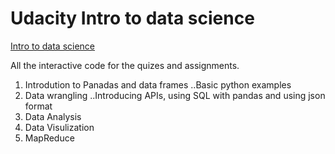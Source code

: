 Udacity Intro to data science
========

[Intro to data science](https://classroom.udacity.com/courses/ud359)

All the interactive code for the quizes and assignments. 

1. Introdution to Panadas and data frames
..Basic python examples
2. Data wrangling
..Introducing APIs, using SQL with pandas and using json format
3. Data Analysis
4. Data Visulization
5. MapReduce
